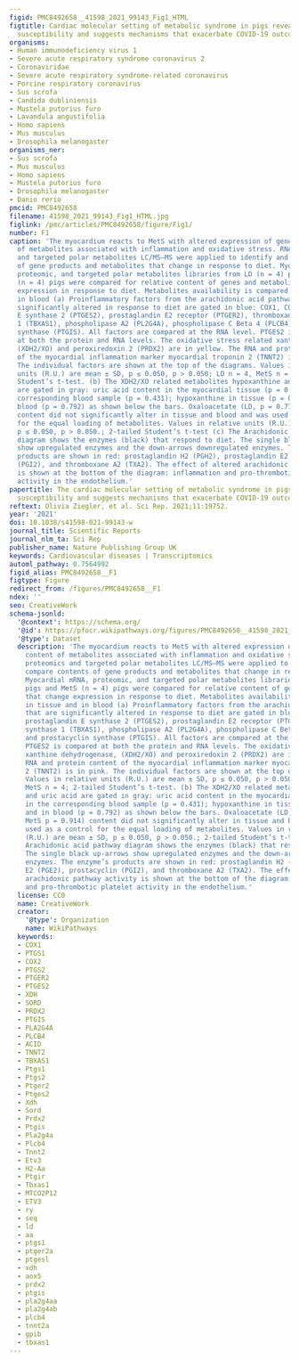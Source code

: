 ```yaml
---
figid: PMC8492658__41598_2021_99143_Fig1_HTML
figtitle: Cardiac molecular setting of metabolic syndrome in pigs reveals disease
  susceptibility and suggests mechanisms that exacerbate COVID-19 outcomes in patients
organisms:
- Human immunodeficiency virus 1
- Severe acute respiratory syndrome coronavirus 2
- Coronaviridae
- Severe acute respiratory syndrome-related coronavirus
- Porcine respiratory coronavirus
- Sus scrofa
- Candida dubliniensis
- Mustela putorius furo
- Lavandula angustifolia
- Homo sapiens
- Mus musculus
- Drosophila melanogaster
organisms_ner:
- Sus scrofa
- Mus musculus
- Homo sapiens
- Mustela putorius furo
- Drosophila melanogaster
- Danio rerio
pmcid: PMC8492658
filename: 41598_2021_99143_Fig1_HTML.jpg
figlink: /pmc/articles/PMC8492658/figure/Fig1/
number: F1
caption: 'The myocardium reacts to MetS with altered expression of genes and content
  of metabolites associated with inflammation and oxidative stress. RNA-seq, proteomics
  and targeted polar metabolites LC/MS–MS were applied to identify and compare contents
  of gene products and metabolites that change in response to diet. Myocardial mRNA,
  proteomic, and targeted polar metabolites libraries from LD (n = 4) pigs and MetS
  (n = 4) pigs were compared for relative content of genes and metabolites that change
  expression in response to diet. Metabolites availability is compared in tissue and
  in blood (a) Proinflammatory factors from the arachidonic acid pathway that are
  significantly altered in response to diet are gated in blue: COX1, COX2, prostaglandin
  E synthase 2 (PTGES2), prostaglandin E2 receptor (PTGER2), thromboxane synthase
  1 (TBXAS1), phospholipase A2 (PL2G4A), phospholipase C Beta 4 (PLCB4), and prostacyclin
  synthase (PTGIS). All factors are compared at the RNA level. PTGES2 is compared
  at both the protein and RNA levels. The oxidative stress related xanthine dehydrogenase,
  (XDH2/XO) and peroxiredoxin 2 (PRDX2) are in yellow. The RNA and protein content
  of the myocardial inflammation marker myocardial troponin 2 (TNNT2) is in pink.
  The individual factors are shown at the top of the diagrams. Values in relative
  units (R.U.) are mean ± SD, p ≤ 0.050, p > 0.050; LD n = 4, MetS n = 4; 2-tailed
  Student’s t-test. (b) The XDH2/XO related metabolites hypoxanthine and uric acid
  are gated in gray: uric acid content in the myocardial tissue (p = 0.029), in the
  corresponding blood sample (p = 0.431); hypoxanthine in tissue (p = 0.039) and in
  blood (p = 0.792) as shown below the bars. Oxaloacetate (LD, p = 0.778; MetS p = 0.914)
  content did not significantly alter in tissue and blood and was used as a control
  for the equal loading of metabolites. Values in relative units (R.U.) are mean ± SD,
  p ≤ 0.050, p > 0.050.; 2-tailed Student’s t-test (c) The Arachidonic acid pathway
  diagram shows the enzymes (black) that respond to diet. The single black up-arrows
  show upregulated enzymes and the down-arrows downregulated enzymes. The enzyme’s
  products are shown in red: prostaglandin H2 (PGH2), prostaglandin E2 (PGE2), prostacyclin
  (PGI2), and thromboxane A2 (TXA2). The effect of altered arachidonic pathway activity
  is shown at the bottom of the diagram: inflammation and pro-thrombotic platelet
  activity in the endothelium.'
papertitle: The cardiac molecular setting of metabolic syndrome in pigs reveals disease
  susceptibility and suggests mechanisms that exacerbate COVID-19 outcomes in patients.
reftext: Olivia Ziegler, et al. Sci Rep. 2021;11:19752.
year: '2021'
doi: 10.1038/s41598-021-99143-w
journal_title: Scientific Reports
journal_nlm_ta: Sci Rep
publisher_name: Nature Publishing Group UK
keywords: Cardiovascular diseases | Transcriptomics
automl_pathway: 0.7564992
figid_alias: PMC8492658__F1
figtype: Figure
redirect_from: /figures/PMC8492658__F1
ndex: ''
seo: CreativeWork
schema-jsonld:
  '@context': https://schema.org/
  '@id': https://pfocr.wikipathways.org/figures/PMC8492658__41598_2021_99143_Fig1_HTML.html
  '@type': Dataset
  description: 'The myocardium reacts to MetS with altered expression of genes and
    content of metabolites associated with inflammation and oxidative stress. RNA-seq,
    proteomics and targeted polar metabolites LC/MS–MS were applied to identify and
    compare contents of gene products and metabolites that change in response to diet.
    Myocardial mRNA, proteomic, and targeted polar metabolites libraries from LD (n = 4)
    pigs and MetS (n = 4) pigs were compared for relative content of genes and metabolites
    that change expression in response to diet. Metabolites availability is compared
    in tissue and in blood (a) Proinflammatory factors from the arachidonic acid pathway
    that are significantly altered in response to diet are gated in blue: COX1, COX2,
    prostaglandin E synthase 2 (PTGES2), prostaglandin E2 receptor (PTGER2), thromboxane
    synthase 1 (TBXAS1), phospholipase A2 (PL2G4A), phospholipase C Beta 4 (PLCB4),
    and prostacyclin synthase (PTGIS). All factors are compared at the RNA level.
    PTGES2 is compared at both the protein and RNA levels. The oxidative stress related
    xanthine dehydrogenase, (XDH2/XO) and peroxiredoxin 2 (PRDX2) are in yellow. The
    RNA and protein content of the myocardial inflammation marker myocardial troponin
    2 (TNNT2) is in pink. The individual factors are shown at the top of the diagrams.
    Values in relative units (R.U.) are mean ± SD, p ≤ 0.050, p > 0.050; LD n = 4,
    MetS n = 4; 2-tailed Student’s t-test. (b) The XDH2/XO related metabolites hypoxanthine
    and uric acid are gated in gray: uric acid content in the myocardial tissue (p = 0.029),
    in the corresponding blood sample (p = 0.431); hypoxanthine in tissue (p = 0.039)
    and in blood (p = 0.792) as shown below the bars. Oxaloacetate (LD, p = 0.778;
    MetS p = 0.914) content did not significantly alter in tissue and blood and was
    used as a control for the equal loading of metabolites. Values in relative units
    (R.U.) are mean ± SD, p ≤ 0.050, p > 0.050.; 2-tailed Student’s t-test (c) The
    Arachidonic acid pathway diagram shows the enzymes (black) that respond to diet.
    The single black up-arrows show upregulated enzymes and the down-arrows downregulated
    enzymes. The enzyme’s products are shown in red: prostaglandin H2 (PGH2), prostaglandin
    E2 (PGE2), prostacyclin (PGI2), and thromboxane A2 (TXA2). The effect of altered
    arachidonic pathway activity is shown at the bottom of the diagram: inflammation
    and pro-thrombotic platelet activity in the endothelium.'
  license: CC0
  name: CreativeWork
  creator:
    '@type': Organization
    name: WikiPathways
  keywords:
  - COX1
  - PTGS1
  - COX2
  - PTGS2
  - PTGER2
  - PTGES2
  - XDH
  - SORD
  - PRDX2
  - PTGIS
  - PLA2G4A
  - PLCB4
  - ACID
  - TNNT2
  - TBXAS1
  - Ptgs1
  - Ptgs2
  - Ptger2
  - Ptges2
  - Xdh
  - Sord
  - Prdx2
  - Ptgis
  - Pla2g4a
  - Plcb4
  - Tnnt2
  - Etv3
  - H2-Aa
  - Ptgir
  - Tbxas1
  - MTCO2P12
  - ETV3
  - ry
  - seq
  - ld
  - aa
  - ptgs1
  - ptger2a
  - ptgesl
  - xdh
  - aox5
  - prdx2
  - ptgis
  - pla2g4aa
  - pla2g4ab
  - plcb4
  - tnnt2a
  - gpib
  - tbxas1
---
```

